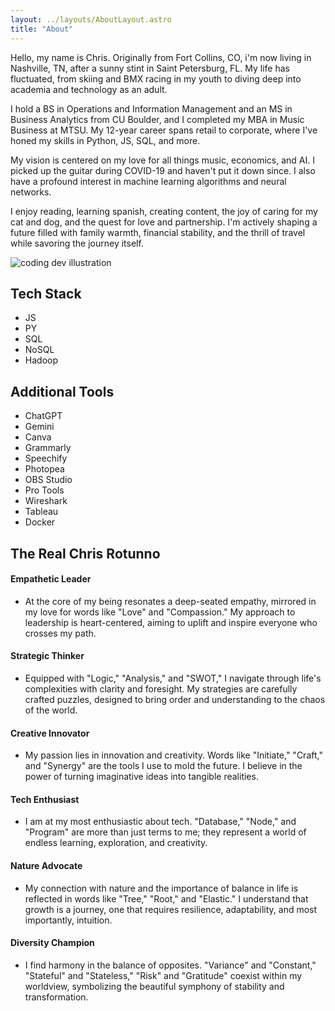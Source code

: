 ```yaml
---
layout: ../layouts/AboutLayout.astro
title: "About"
---
```


Hello, my name is Chris. Originally from Fort Collins, CO, i'm now living in Nashville, TN, after a sunny stint in Saint Petersburg, FL. My life has fluctuated, from skiing and BMX racing in my youth to diving deep into academia and technology as an adult.

I hold a BS in Operations and Information Management and an MS in Business Analytics from CU Boulder, and I completed my MBA in Music Business at MTSU. My 12-year career spans retail to corporate, where I've honed my skills in Python, JS, SQL, and more.

My vision is centered on my love for all things music, economics, and AI. I picked up the guitar during COVID-19 and haven't put it down since. I also have a profound interest in machine learning algorithms and neural networks.

I enjoy reading, learning spanish, creating content, the joy of caring for my cat and dog, and the quest for love and partnership. I'm actively shaping a future filled with family warmth, financial stability, and the thrill of travel while savoring the journey itself.

<div>
  <img src="/assets/dev.svg" class="sm:w-1/2 mx-auto" alt="coding dev illustration">
</div>

## Tech Stack

- JS
- PY
- SQL
- NoSQL
- Hadoop

## Additional Tools

- ChatGPT
- Gemini
- Canva
- Grammarly
- Speechify
- Photopea
- OBS Studio
- Pro Tools
- Wireshark
- Tableau
- Docker

## The Real Chris Rotunno

#### Empathetic Leader

- At the core of my being resonates a deep-seated empathy, mirrored in my love for words like "Love" and "Compassion." My approach to leadership is heart-centered, aiming to uplift and inspire everyone who crosses my path.

#### Strategic Thinker

- Equipped with "Logic," "Analysis," and "SWOT," I navigate through life's complexities with clarity and foresight. My strategies are carefully crafted puzzles, designed to bring order and understanding to the chaos of the world.

#### Creative Innovator

- My passion lies in innovation and creativity. Words like "Initiate," "Craft," and "Synergy" are the tools I use to mold the future. I believe in the power of turning imaginative ideas into tangible realities.

#### Tech Enthusiast

- I am at my most enthusiastic about tech. "Database," "Node," and "Program" are more than just terms to me; they represent a world of endless learning, exploration, and creativity.

#### Nature Advocate

- My connection with nature and the importance of balance in life is reflected in words like "Tree," "Root," and "Elastic." I understand that growth is a journey, one that requires resilience, adaptability, and most importantly, intuition.

#### Diversity Champion

- I find harmony in the balance of opposites. "Variance" and "Constant," "Stateful" and "Stateless," "Risk" and "Gratitude" coexist within my worldview, symbolizing the beautiful symphony of stability and transformation.

